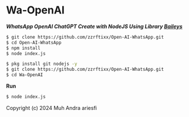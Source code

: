 # Wa-OpenAI

***WhatsApp OpenAI ChatGPT Create with NodeJS Using Library [Baileys](https://github.com/WhiskeySockets/Baileys)***

```bash
$ git clone https://github.com/zzrftixx/Open-AI-WhatsApp.git
$ cd Open-AI-WhatsApp
$ npm install
$ node index.js
```

```bash
$ pkg install git nodejs -y
$ git clone https://github.com/zzrftixx/Open-AI-WhatsApp.git
$ cd Wa-OpenAI
```

**Run**
```bash
$ node index.js
```


Copyright (c) 2024 Muh Andra ariesfi

